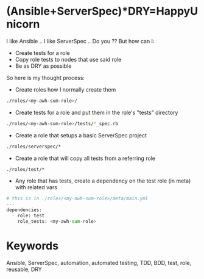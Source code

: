 # (Ansible+ServerSpec)*DRY=HappyUnicorn
I like Ansible .. I like ServerSpec .. Do you ??
But how can I:
* Create tests for a role
* Copy role tests to nodes that use said role
* Be as DRY as possible

So here is my thought process:
* Create roles how I normally create them
```bash
./roles/<my-awh-sum-role>/
```
* Create tests for a role and put them in the role's "tests" directory
```bash
./roles/<my-awh-sum-role>/tests/*_spec.rb
```
* Create a role that setups a basic ServerSpec project
```bash
./roles/serverspec/*
```
* Create a role that will copy all tests from a referring role
```bash
./roles/test/*
```
* Any role that has tests, create a dependency on the test role (in meta) with related vars
```python
# this is in ./roles/<my-awh-sum-role>/meta/main.yml
---
dependencies:
  - role: test
    role_tests: <my-awh-sum-role>
```

Keywords
==========
Ansible, ServerSpec, automation, automated testing, TDD, BDD, test, role, reusable, DRY